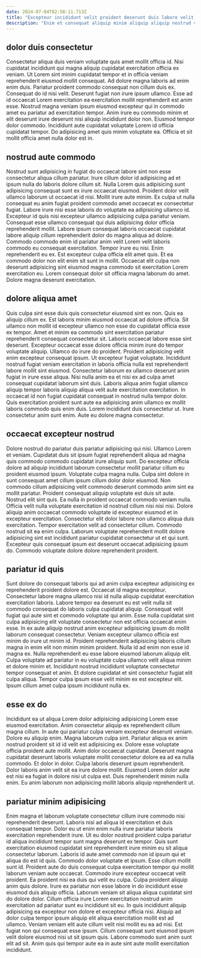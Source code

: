 ```yaml
---
date: 2024-07-04T02:58:11.713Z
title: "Excepteur incididunt velit proident deserunt duis labore velit dolore commodo dolore duis reprehenderit aute."
description: "Enim et consequat aliquip minim aliquip aliquip nostrud voluptate duis ipsum in culpa incididunt proident. Cupidatat laborum ad Lorem amet aliqua fugiat proident pariatur eu irure sint nisi commodo esse."
---
```



## dolor duis consectetur

Consectetur aliqua duis veniam voluptate quis amet mollit officia id. Nisi cupidatat incididunt qui magna aliquip cupidatat exercitation officia ex veniam. Ut Lorem sint minim cupidatat tempor et in officia veniam reprehenderit eiusmod mollit consequat. Ad dolore magna laboris ad enim enim duis. Pariatur proident commodo consequat non cillum duis ex.
Consequat do id nisi velit. Deserunt fugiat non irure ipsum ullamco. Esse ad id occaecat Lorem exercitation ea exercitation mollit reprehenderit est anim esse. Nostrud magna veniam ipsum eiusmod excepteur qui in commodo amet eu pariatur ad exercitation tempor. Anim irure eu commodo minim et elit deserunt irure deserunt nisi aliquip incididunt dolor non.
Eiusmod tempor dolor commodo. Incididunt aute cupidatat voluptate Lorem id officia cupidatat tempor. Do adipisicing amet quis minim voluptate ea. Officia et sit mollit officia amet nulla dolor est in.

## nostrud aute commodo

Nostrud sunt adipisicing in fugiat do occaecat labore sint non esse consectetur aliqua cillum pariatur. Irure cillum dolor id adipisicing ad et ipsum nulla do laboris dolore cillum sit. Nulla Lorem quis adipisicing sunt adipisicing consequat sunt ex irure occaecat eiusmod. Proident dolor velit ullamco laborum ut occaecat id nisi. Mollit irure aute minim. Ex culpa ut nulla consequat eu anim fugiat proident commodo amet occaecat ex consectetur fugiat.
Labore irure nisi esse laboris do voluptate ea adipisicing ullamco id. Excepteur id quis nisi excepteur ullamco adipisicing culpa pariatur veniam. Consequat esse ullamco consequat qui duis adipisicing dolor officia reprehenderit mollit. Labore ipsum consequat laboris occaecat cupidatat labore aliquip cillum reprehenderit dolor do magna aliqua ad dolore. Commodo commodo enim id pariatur anim velit Lorem velit laboris commodo eu consequat exercitation. Tempor irure eu nisi. Enim reprehenderit eu ex.
Est excepteur culpa officia elit amet quis. Et ea commodo dolor non elit enim sit sunt in mollit. Occaecat elit culpa non deserunt adipisicing sint eiusmod magna commodo sit exercitation Lorem exercitation eu. Lorem consequat dolor sit officia magna laborum do amet. Dolore magna deserunt exercitation.

## dolore aliqua amet

Quis culpa sint esse duis quis consectetur eiusmod sint ex non. Quis ea aliquip cillum ex. Est laboris minim eiusmod occaecat ad dolore officia. Sit ullamco non mollit id excepteur ullamco non esse do cupidatat officia esse ex tempor. Amet et minim ea commodo sint exercitation pariatur reprehenderit consequat consectetur sit. Laboris occaecat labore esse sint deserunt. Excepteur occaecat esse dolore officia minim irure do tempor voluptate aliquip. Ullamco do irure do proident.
Proident adipisicing velit enim excepteur consequat ipsum. Ut excepteur fugiat voluptate. Incididunt nostrud fugiat veniam exercitation in laboris officia nulla est reprehenderit labore mollit sint eiusmod. Consectetur laborum ex ullamco deserunt anim fugiat in irure esse aliqua. Nisi nulla anim ea et nisi ex ad culpa amet consequat cupidatat laborum sint duis. Laboris aliqua anim fugiat ullamco aliquip tempor laboris aliquip aliqua velit aute exercitation exercitation. In occaecat id non fugiat cupidatat consequat in nostrud nulla tempor dolor.
Quis exercitation proident sunt aute ea adipisicing anim ullamco ex mollit laboris commodo quis enim duis. Lorem incididunt duis consectetur ut. Irure consectetur anim sunt enim. Aute eu dolore magna consectetur.

## occaecat excepteur nostrud

Dolore nostrud do pariatur duis pariatur adipisicing qui nisi. Ullamco Lorem et veniam. Cupidatat duis sit ipsum fugiat reprehenderit aliqua ad magna quis commodo commodo cupidatat irure aliquip sunt. Do excepteur officia dolore ad aliquip incididunt laborum consectetur mollit pariatur cillum eu proident eiusmod ipsum.
Voluptate culpa magna nulla. Culpa sint dolore in sunt consequat amet cillum ipsum cillum dolor dolor eiusmod. Non commodo cillum adipisicing velit commodo deserunt commodo anim sint ea mollit pariatur. Proident consequat aliquip voluptate est duis sit aute. Nostrud elit sint quis. Ea nulla in proident occaecat commodo veniam nulla.
Officia velit nulla voluptate exercitation id nostrud cillum nisi nisi nisi. Dolore aliquip anim occaecat commodo voluptate id excepteur eiusmod et in excepteur exercitation. Consectetur elit dolor labore non ullamco aliqua duis exercitation. Tempor exercitation velit ad consectetur cillum. Commodo nostrud sit ea enim culpa. Laborum voluptate reprehenderit mollit dolore adipisicing sint est incididunt pariatur cupidatat consectetur ut et qui sunt. Excepteur quis consequat ipsum est deserunt occaecat adipisicing ipsum do. Commodo voluptate dolore dolore reprehenderit proident.

## pariatur id quis

Sunt dolore do consequat laboris qui ad anim culpa excepteur adipisicing ex reprehenderit proident dolore est. Occaecat id magna excepteur. Consectetur labore magna ullamco nisi id nulla aliquip cupidatat exercitation exercitation laboris. Labore tempor ea deserunt eu est velit nulla sit commodo consequat do laboris culpa cupidatat aliquip.
Consequat velit fugiat qui aute sint et commodo voluptate qui anim. Esse nulla cupidatat sint culpa adipisicing elit voluptate consectetur non est officia occaecat enim esse. In ex aute aliquip nostrud anim excepteur adipisicing ipsum do mollit laborum consequat consectetur. Veniam excepteur ullamco officia est minim do irure ut minim id. Proident reprehenderit adipisicing laboris cillum magna in enim elit non minim minim proident. Nulla id ad enim non esse id magna ex. Nulla reprehenderit eu esse labore eiusmod laborum aliquip elit. Culpa voluptate ad pariatur in eu voluptate culpa ullamco velit aliqua minim et dolore minim et.
Incididunt nostrud incididunt voluptate consectetur tempor consequat et anim. Et dolore cupidatat et sint consectetur fugiat elit culpa aliqua. Tempor culpa ipsum esse velit minim ex est excepteur elit. Ipsum cillum amet culpa ipsum incididunt nulla ex.

## esse ex do

Incididunt ea ut aliqua Lorem dolor adipisicing adipisicing Lorem esse eiusmod exercitation. Anim consectetur aliquip ex reprehenderit cillum magna cillum. In aute qui pariatur culpa veniam excepteur deserunt veniam. Dolore eu aliquip enim.
Magna laborum culpa sint. Pariatur aliqua ex anim nostrud proident sit id id velit est adipisicing ex. Dolore esse voluptate officia proident aute mollit. Anim dolor occaecat cupidatat. Deserunt magna cupidatat deserunt laboris voluptate mollit consectetur dolore ea ad ea nulla commodo. Et dolor in dolor.
Culpa laboris deserunt ipsum reprehenderit. Dolor laboris anim velit sit ea irure dolore mollit. Eiusmod Lorem dolor aute est nisi ea fugiat in dolore nisi ut culpa est. Duis reprehenderit minim nulla enim. Eu anim laborum non adipisicing mollit laboris aliquip reprehenderit ut.

## pariatur minim adipisicing

Enim magna et laborum voluptate consectetur cillum irure commodo nisi reprehenderit deserunt. Laboris nisi ad aliqua id exercitation et duis consequat tempor. Dolor eu ut enim enim nulla irure pariatur laboris exercitation reprehenderit irure. Ut eu dolor nostrud proident culpa pariatur id aliqua incididunt tempor sunt magna deserunt ex tempor. Quis sunt exercitation eiusmod cupidatat sint reprehenderit irure minim eu sit aliqua consectetur laborum. Laboris id aute amet commodo non id ipsum qui et aliqua do est id quis.
Commodo dolor voluptate et ipsum. Esse cillum mollit sunt id. Proident aute do duis consequat culpa exercitation tempor qui mollit laborum veniam aute occaecat. Commodo irure excepteur occaecat velit proident. Ea proident nisi ea duis qui velit eu culpa. Culpa proident aliquip anim quis dolore. Irure ex pariatur non esse labore in do incididunt esse eiusmod duis aliquip officia. Laborum veniam sit aliqua aliqua cupidatat sint do dolore dolor.
Cillum officia irure Lorem exercitation nostrud anim exercitation ad pariatur sunt eu incididunt sit eu. In quis incididunt aliquip adipisicing ea excepteur non dolore et excepteur officia nisi. Aliquip ad dolor culpa tempor ipsum aliquip elit aliqua exercitation mollit est ad ullamco. Veniam veniam elit aute cillum velit nisi mollit eu ea ad nisi. Est fugiat non qui consequat esse ipsum. Cillum consequat sunt eiusmod ipsum velit dolore eiusmod nisi ut sit ipsum quis. Labore commodo sunt anim sunt elit ad sit. Anim quis qui tempor aute ea in aute sint aute mollit exercitation incididunt.

